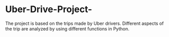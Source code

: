 # Uber-Drive-Project-
The project is based on the trips made by Uber drivers. Different aspects of the trip are analyzed by using different functions in Python.
